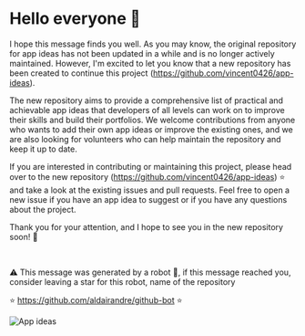 # Hello everyone 👋

I hope this message finds you well. As you may know, the original repository for app ideas has not been updated in a while and is no longer actively maintained. However, I'm excited to let you know that a new repository has been created to continue this project (https://github.com/vincent0426/app-ideas).

The new repository aims to provide a comprehensive list of practical and achievable app ideas that developers of all levels can work on to improve their skills and build their portfolios. We welcome contributions from anyone who wants to add their own app ideas or improve the existing ones, and we are also looking for volunteers who can help maintain the repository and keep it up to date.

If you are interested in contributing or maintaining this project, please head over to the new repository (https://github.com/vincent0426/app-ideas) ⭐ and take a look at the existing issues and pull requests. Feel free to open a new issue if you have an app idea to suggest or if you have any questions about the project.

Thank you for your attention, and I hope to see you in the new repository soon! 💖

<br/>

⚠️ This message was generated by a robot 🤖, if this message reached you, consider leaving a star for this robot, name of the repository

⭐ https://github.com/aldairandre/github-bot ⭐

![App ideas]("https://github.com/vincent0426/app-ideas/blob/main/app-ideas.png")